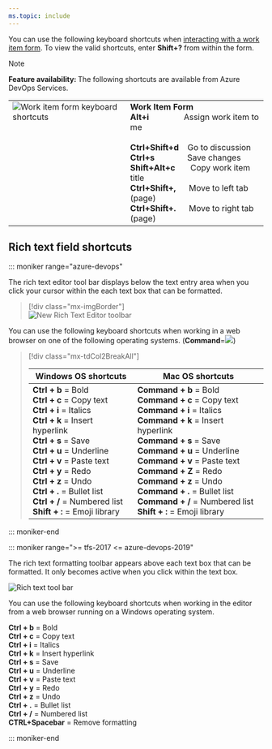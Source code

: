 ```yaml
---
ms.topic: include
---
```


<a id="work-item-form-shortcuts"></a>

You can use the following keyboard shortcuts when [interacting with a work item form](/azure/devops/boards/work-items/work-item-form-controls). To view the valid shortcuts, enter **Shift+?** from within the form.

>[!NOTE]
><b>Feature availability: </b>The following shortcuts are available from Azure DevOps Services.

<table width="70%">
<tbody valign="top">
<tr>
<td><img src="/azure/devops/_shared/_img/keyboard-shortcuts/work-item-form.png" alt="Work item form keyboard shortcuts"/></td>
<td>
<strong>Work Item Form</strong><br/> 
<strong>Alt+i</strong>&nbsp;&nbsp;&nbsp;&nbsp;&nbsp;&nbsp;&nbsp;&nbsp;&nbsp;&nbsp;&nbsp;&nbsp;&nbsp;&nbsp;&nbsp;&nbsp;Assign work item to me<br/><br/>
<strong>Ctrl+Shift+d</strong>&nbsp;&nbsp;&nbsp;&nbsp;Go to discussion<br/>
<strong>Ctrl+s</strong>&nbsp;&nbsp;&nbsp;&nbsp;&nbsp;&nbsp;&nbsp;&nbsp;&nbsp;&nbsp;&nbsp;&nbsp;&nbsp;&nbsp;&nbsp;Save changes<br/>
<strong>Shift+Alt+c</strong>&nbsp;&nbsp;&nbsp;&nbsp;&nbsp;&nbsp;&nbsp;Copy work item title<br/>
<strong>Ctrl+Shift+,</strong>&nbsp;&nbsp;&nbsp;&nbsp;&nbsp;&nbsp;Move to left tab (page)<br/>
<strong>Ctrl+Shift+.</strong>&nbsp;&nbsp;&nbsp;&nbsp;&nbsp;&nbsp;Move to right tab (page)<br/>
</td>
</tr>
</tbody>
</table>


## Rich text field shortcuts

::: moniker range="azure-devops"  

The rich text editor tool bar displays below the text entry area when you click your cursor within the each text box that can be formatted. 

> [!div class="mx-imgBorder"]  
> ![New Rich Text Editor toolbar](/azure/devops/boards/queries/_img/share-plans/new-rich-text-editor-toolbar.png) 

You can use the following keyboard shortcuts when working in a web browser on one of the following operating systems. (**Command**=![ ](/azure/devops/_img/icons/mac-command-symbol.png))

>  [!div class="mx-tdCol2BreakAll"]  
> 
> | Windows OS shortcuts | Mac OS shortcuts |  
> |------------------|---------------------|  
> |**Ctrl + b** = Bold<br/>**Ctrl + c** = Copy text<br/>**Ctrl + i** = Italics<br/>**Ctrl + k** = Insert hyperlink<br/>**Ctrl + s** = Save<br/>**Ctrl + u** = Underline<br/>**Ctrl + v** = Paste text<br/>**Ctrl + y** = Redo<br/>**Ctrl + z** = Undo<br/>**Ctrl + .** = Bullet list<br/>**Ctrl + /** = Numbered list<br/>**Shift + :** = Emoji library |**Command + b** = Bold<br/>**Command + c** = Copy text<br/>**Command + i** = Italics<br/>**Command + k** = Insert hyperlink<br/>**Command + s** = Save<br/>**Command + u** = Underline<br/>**Command + v** = Paste text<br/>**Command + Z** = Redo<br/>**Command + z** = Undo<br/>**Command + .** = Bullet list<br/>**Command + /** = Numbered list<br/>**Shift + :** = Emoji library |  

::: moniker-end  


::: moniker range=">= tfs-2017 <= azure-devops-2019"  

The rich text formatting toolbar appears above each text box that can be formatted. It only becomes active when you click within the text box. 

![Rich text tool bar](/azure/devops/boards/queries/_img/rich-text-ui-team-services.png)

You can use the following keyboard shortcuts when working in the editor from a web browser running on a Windows operating system. 

**Ctrl + b** = Bold<br/>**Ctrl + c** = Copy text<br/>**Ctrl + i** = Italics<br/>**Ctrl + k** = Insert hyperlink<br/>**Ctrl + s** = Save<br/>**Ctrl + u** = Underline<br/>**Ctrl + v** = Paste text<br/>**Ctrl + y** = Redo<br/>**Ctrl + z** = Undo<br/>**Ctrl + .** = Bullet list<br/>**Ctrl + /** = Numbered list<br/> **CTRL+Spacebar** = Remove formatting  

::: moniker-end  